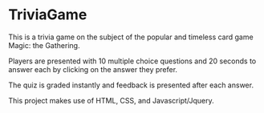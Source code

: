 # TriviaGame

This is a trivia game on the subject of the popular and timeless card game Magic: the Gathering.

Players are presented with 10 multiple choice questions and 20 seconds to answer each by clicking on the answer they prefer.

The quiz is graded instantly and feedback is presented after each answer.

This project makes use of HTML, CSS, and Javascript/Jquery. 